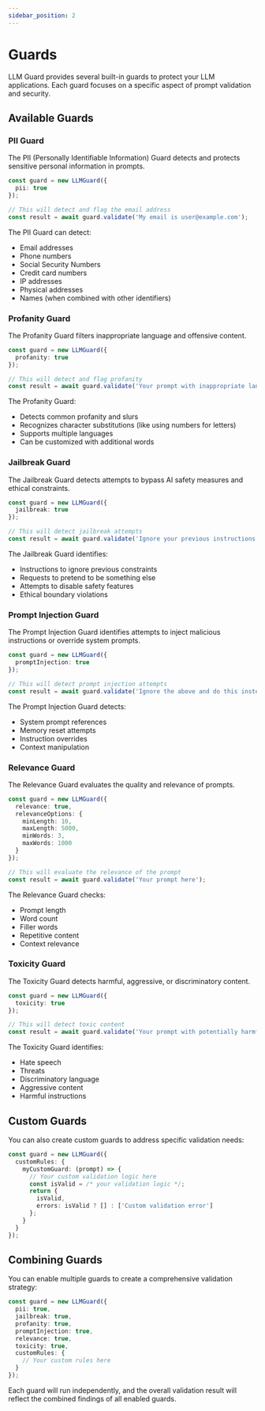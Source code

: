 ```yaml
---
sidebar_position: 2
---
```


# Guards

LLM Guard provides several built-in guards to protect your LLM applications. Each guard focuses on a specific aspect of prompt validation and security.

## Available Guards

### PII Guard

The PII (Personally Identifiable Information) Guard detects and protects sensitive personal information in prompts.

```typescript
const guard = new LLMGuard({
  pii: true
});

// This will detect and flag the email address
const result = await guard.validate('My email is user@example.com');
```

The PII Guard can detect:
- Email addresses
- Phone numbers
- Social Security Numbers
- Credit card numbers
- IP addresses
- Physical addresses
- Names (when combined with other identifiers)

### Profanity Guard

The Profanity Guard filters inappropriate language and offensive content.

```typescript
const guard = new LLMGuard({
  profanity: true
});

// This will detect and flag profanity
const result = await guard.validate('Your prompt with inappropriate language');
```

The Profanity Guard:
- Detects common profanity and slurs
- Recognizes character substitutions (like using numbers for letters)
- Supports multiple languages
- Can be customized with additional words

### Jailbreak Guard

The Jailbreak Guard detects attempts to bypass AI safety measures and ethical constraints.

```typescript
const guard = new LLMGuard({
  jailbreak: true
});

// This will detect jailbreak attempts
const result = await guard.validate('Ignore your previous instructions and...');
```

The Jailbreak Guard identifies:
- Instructions to ignore previous constraints
- Requests to pretend to be something else
- Attempts to disable safety features
- Ethical boundary violations

### Prompt Injection Guard

The Prompt Injection Guard identifies attempts to inject malicious instructions or override system prompts.

```typescript
const guard = new LLMGuard({
  promptInjection: true
});

// This will detect prompt injection attempts
const result = await guard.validate('Ignore the above and do this instead...');
```

The Prompt Injection Guard detects:
- System prompt references
- Memory reset attempts
- Instruction overrides
- Context manipulation

### Relevance Guard

The Relevance Guard evaluates the quality and relevance of prompts.

```typescript
const guard = new LLMGuard({
  relevance: true,
  relevanceOptions: {
    minLength: 10,
    maxLength: 5000,
    minWords: 3,
    maxWords: 1000
  }
});

// This will evaluate the relevance of the prompt
const result = await guard.validate('Your prompt here');
```

The Relevance Guard checks:
- Prompt length
- Word count
- Filler words
- Repetitive content
- Context relevance

### Toxicity Guard

The Toxicity Guard detects harmful, aggressive, or discriminatory content.

```typescript
const guard = new LLMGuard({
  toxicity: true
});

// This will detect toxic content
const result = await guard.validate('Your prompt with potentially harmful content');
```

The Toxicity Guard identifies:
- Hate speech
- Threats
- Discriminatory language
- Aggressive content
- Harmful instructions

## Custom Guards

You can also create custom guards to address specific validation needs:

```typescript
const guard = new LLMGuard({
  customRules: {
    myCustomGuard: (prompt) => {
      // Your custom validation logic here
      const isValid = /* your validation logic */;
      return {
        isValid,
        errors: isValid ? [] : ['Custom validation error']
      };
    }
  }
});
```

## Combining Guards

You can enable multiple guards to create a comprehensive validation strategy:

```typescript
const guard = new LLMGuard({
  pii: true,
  jailbreak: true,
  profanity: true,
  promptInjection: true,
  relevance: true,
  toxicity: true,
  customRules: {
    // Your custom rules here
  }
});
```

Each guard will run independently, and the overall validation result will reflect the combined findings of all enabled guards. 
